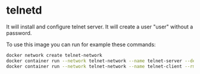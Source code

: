# telnetd

It will install and configure telnet server.
It will create a user "user" without a password.

To use this image you can run for example these commands:

```bash
docker network create telnet-network
docker container run --network telnet-network --name telnet-server --detach --restart unless-stopped secobau/telnetd:alpine
docker container run --network telnet-network --name telnet-client --rm --interactive --tty secobau/telnetd:alpine telnet telnet-server
```
